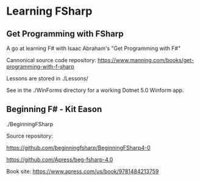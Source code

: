 # Learning FSharp

## Get Programming with FSharp

A go at learning F# with Isaac Abraham's "Get Programming with F#"

Cannonical source code repository: <https://www.manning.com/books/get-programming-with-f-sharp>

Lessons are stored in ./Lessons/

See in the ./WinForms directory for a working Dotnet 5.0 Winform app.

## Beginning F#  - Kit Eason

./BeginningFSharp

Source repository:

<https://github.com/beginningfsharp/BeginningFSharp4-0>

<https://github.com/Apress/beg-fsharp-4.0>

Book site: <https://www.apress.com/us/book/9781484213759>

